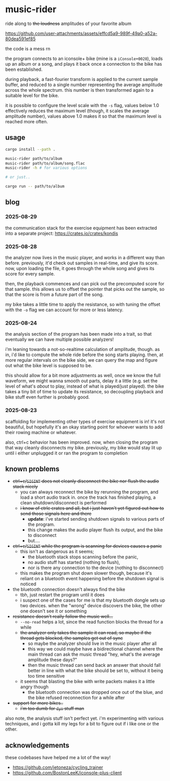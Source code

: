 # music-rider

ride along to ~~the loudness~~ amplitudes of your favorite album

https://github.com/user-attachments/assets/effcd5a9-989f-49a0-a52a-80dea591ef85

the code is a mess rn

the program connects to an iconsole+ bike (mine is a `iConsole+0028`), loads up an album or a song, and plays it back once a connection to the bike has been established.

during playback, a fast-fourier transform is applied to the current sample buffer, and reduced to a single number representing the average amplitude across the whole spectrum.
this number is then transformed again to a suitable level for the bike.

it is possible to configure the level scale with the `-s` flag, values below 1.0 effectively reduces the maximum level (though, it scales the average amplitude number), values above 1.0 makes it so that the maximum level is reached more often.


## usage

```sh
cargo install --path .

music-rider path/to/album
music-rider path/to/album/song.flac
music-rider -h # for various options

# or just..

cargo run -- path/to/album
```

## blog

### 2025-08-29

the communication stack for the exercise equipment has been extracted into a separate project: https://crates.io/crates/kondis

### 2025-08-28

the analyzer now lives in the music player, and works in a different way than before.
previously, it'd check out samples in real-time, and give its score.
now, upon loading the file, it goes through the whole song and gives its score for every sample.

then, the playback commences and can pick out the precomputed score for that sample.
this allows us to offset the pointer that picks out the sample, so that the score is from a future part of the song.

my bike takes a little time to apply the resistance, so with tuning the offset with the `-o` flag we can account for more or less latency.

### 2025-08-24

the analysis section of the program has been made into a trait, so that eventually we can have multiple possible analyzers!

i'm leaning towards a not-so-realtime calculation of amplitude, though.
as in, i'd like to compute the whole ride before the song starts playing.
then, at more regular intervals on the bike side, we can query the map and figure out what the bike level is supposed to be.

this should allow for a bit more adjustments as well, once we know the full waveform, we might wanna smooth out parts, delay it a little (e.g. set the level of what's _about_ to play, instead of what is played/just played). the bike takes a tiny bit of time to update its resistance, so decoupling playback and bike stuff even further is probably good.

### 2025-08-23

scaffolding for implementing other types of exercise equipment is in!
it's not beautiful, but hopefully it's an okay starting point for whoever wants to add their rowing machine or whatever.

also, ctrl+c behavior has been improved. now, when closing the program that way cleanly disconnects my bike.
previously, my bike would stay lit up until i either unplugged it or ran the program to completion

## known problems

- ~~ctrl+c/`SIGINT` does not cleanly disconnect the bike nor flush the audio stack nicely~~
    - you can always reconnect the bike by rerunning the program, and load a short audio track in.
      once the track has finished playing, a clean shutdown/disconnect is performed
    - ~~i know of ctrlc crates and all, but i just haven't yet figured out how to send those signals here and there~~
        - **update**: i've started sending shutdown signals to various parts of the program.
        - this change makes the audio player flush its output, and the bike to disconnect
        - but....
- ~~ctrl+c/`SIGINT` while the program is scanning for devices causes a panic~~
    - this isn't as dangerous as it seems;
        - the bluetooth stack stops scanning before the panic,
        - no audio stuff has started (nothing to flush), 
        - nor is there any connection to the device (nothing to disconnect)
    - this makes the program shut down slower though, because it's reliant on a bluetooth event happening before the shutdown signal is noticed
- the bluetooth connection doesn't always find the bike
    - tbh, just restart the program until it does
    - i suspect one of the cases for me is that my bluetooth dongle sets up two devices.
      when the "wrong" device discovers the bike, the other one doesn't see it or something
- ~~resistance doesn't really follow the music well...~~
    - `--no-read` helps a lot, since the read function blocks the thread for a while
    - ~~the analyzer only takes the sample it can read, so maybe if the thread gets blocked, the samples get out of sync~~
        - so maybe the analyzer should live in the music player after all
        - this way we could maybe have a bidirectional channel where the main thread can ask the music thread "hey, what's the average amplitude these days?"
        - then the music thread can send back an answer that should fall better in line with what the bike should be set to, without it being too time sensitive
    - it seems that blasting the bike with write packets makes it a little angry though
        - the bluetooth connection was dropped once out of the blue, and the bike refused reconnection for a while after
- ~~support for more bikes..~~
    - ~~i'm too dumb for `dyn` stuff man~~

also note, the analysis stuff isn't perfect yet.
i'm experimenting with various techniques, and i gotta kill my legs for a bit to figure out if i like one or the other.


## acknowledgements

these codebases have helped me a lot of the way!

- https://github.com/jetoneza/cycling_trainer
- https://github.com/BostonLeeK/iconsole-plus-client
